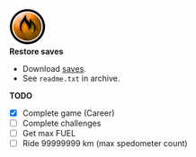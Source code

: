 ![FUEL](https://raw.githubusercontent.com/iiiypuk/fuel-stuff/master/.fuel.png)  
**Restore saves**
* Download [saves](https://github.com/iiiypuk/fuel-stuff/releases/tag/20161103).  
* See `readme.txt` in archive.

**TODO**
- [x] Complete game (Career)  
- [ ] Complete challenges  
- [ ] Get max FUEL  
- [ ] Ride 99999999 km (max spedometer count)
